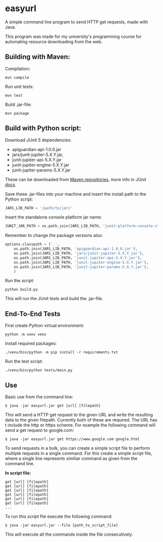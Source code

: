 # easyurl
A simple command line program to send HTTP get requests, made with Java.


This program was made for my university's programming course for  automating resource downloading from the web.


## Building with Maven:

Compilation:

    mvn compile

Run unit tests:

    mvn test

Build .jar-file:

    mvn package


## Build with Python script:

Download JUnit 5 dependencies:

  - apiguardian-api-1.0.0.jar        
  - jars/junit-jupiter-5.X.Y.jar,
  - junit-jupiter-api-5.X.Y.jar
  - junit-jupiter-engine-5.X.Y.jar
  - junit-jupiter-params-5.X.Y.jar

These can be downloaded from [Maven repositories](https://search.maven.org/), more info in
JUnit [docs](https://junit.org/junit5/docs/current/user-guide/#dependency-metadata).

Save these .jar-files into your machine and insert the install path to the Python script:

```python
JARS_LIB_PATH = '/path/to/jars'
```

Insert the standalone console platform jar name:

```python
JUNIT_JAR_PATH = os.path.join(JARS_LIB_PATH, 'junit-platform-console-standalone-X.Y.Zjar')
```

Remember to change the package versions also:

```python
options.classpath = ('.',
    os.path.join(JARS_LIB_PATH, 'apiguardian-api-1.0.0.jar'),        
    os.path.join(JARS_LIB_PATH, 'jars/junit-jupiter-5.X.Y.jar'),
    os.path.join(JARS_LIB_PATH, 'junit-jupiter-api-5.X.Y.jar'),
    os.path.join(JARS_LIB_PATH, 'junit-jupiter-engine-5.X.Y.jar'),
    os.path.join(JARS_LIB_PATH, 'junit-jupiter-params-5.X.Y.jar'),
    )
```

Run the script:

    python build.py


This will run the JUnit tests and build the .jar-file.


## End-To-End Tests

First create Python virtual environment:

    python -m venv venv

Install required packages:

    ./venv/bin/python -m pip install -r requirements.txt

Run the test script:

    ./venv/bin/python tests/main.py


## Use

Basic use from the command line:

```shell
$ java -jar easyurl.jar get [url] [filepath]
```

This will send a HTTP get request to the given URL and write the resulting data to the given filepath.
Currently both of these are required. The URL has t include the http or https scheme.
For example the following command will send a get request to google.com:

```shell
$ java -jar easyurl.jar get https://www.google.com google.html
```

To send requests in a bulk, you can create a simple script file to perform multiple requests in a single command.
For this create a simple script file, where a single line represents similiar command as given from the command line.

**In script file:**
```
get [url] [filepath]
get [url] [filepath]
get [url] [filepath]
get [url] [filepath]
get [url] [filepath]
get [url] [filepath]
...
```

To run this *script* file execute the following command:
```shell
$ java -jar easyurl.jar --file [path_to_script_file]
```
This will execute all the commands inside the file consecutively.